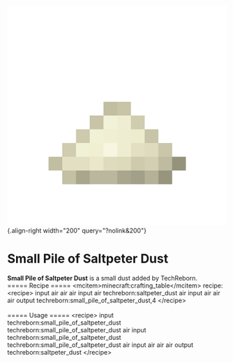 ![small_pile_of_saltpeter_dust.png](/media/mods/techreborn/small_pile_of_saltpeter_dust.png){.align-right width="200" query="?nolink&200"}

# Small Pile of Saltpeter Dust

**Small Pile of Saltpeter Dust** is a small dust added by TechReborn.\
===== Recipe ===== \<mcitem\>minecraft:crafting_table\</mcitem\> recipe:\
\<recipe\> input air air air input air techreborn:saltpeter_dust air input air air air output techreborn:small_pile_of_saltpeter_dust,4 \</recipe\>\
\
===== Usage ===== \<recipe\> input techreborn:small_pile_of_saltpeter_dust techreborn:small_pile_of_saltpeter_dust air input techreborn:small_pile_of_saltpeter_dust techreborn:small_pile_of_saltpeter_dust air input air air air output techreborn:saltpeter_dust \</recipe\>
